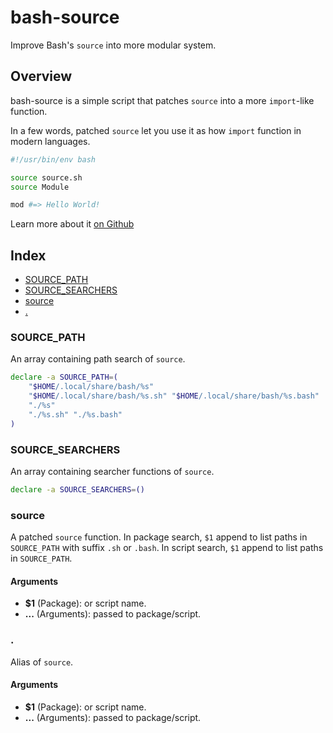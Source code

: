 # bash-source

Improve Bash's `source` into more modular system.

## Overview

bash-source is a simple script that patches `source` into a more `import`-like function.

In a few words, patched `source` let you use it as how `import` function in modern languages.
```bash
#!/usr/bin/env bash

source source.sh
source Module

mod #=> Hello World!
```

Learn more about it [on Github](https://github.com/UrNightmaree/bash-source)

## Index

* [SOURCE_PATH](#source_path)
* [SOURCE_SEARCHERS](#source_searchers)
* [source](#source)
* [.](#)

### SOURCE_PATH

An array containing path search of `source`.
```bash
declare -a SOURCE_PATH=(
    "$HOME/.local/share/bash/%s"
    "$HOME/.local/share/bash/%s.sh" "$HOME/.local/share/bash/%s.bash"
    "./%s"
    "./%s.sh" "./%s.bash"
)
```

### SOURCE_SEARCHERS
 An array containing searcher functions of `source`.
 ```bash
 declare -a SOURCE_SEARCHERS=()
 ```

### source

A patched `source` function. In package search, `$1` append to list paths in `SOURCE_PATH` with suffix `.sh` or `.bash`. In script search, `$1` append to list paths in `SOURCE_PATH`.

#### Arguments

* **$1** (Package): or script name.
* **...** (Arguments): passed to package/script.

### .

Alias of `source`.

#### Arguments

* **$1** (Package): or script name.
* **...** (Arguments): passed to package/script.


